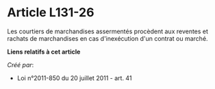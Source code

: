 # Article L131-26

Les courtiers de marchandises assermentés procèdent aux reventes et rachats de marchandises en cas d'inexécution d'un contrat
ou marché.

**Liens relatifs à cet article**

_Créé par_:

  - Loi n°2011-850 du 20 juillet 2011 - art. 41
